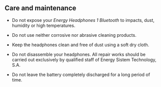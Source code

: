 ## Care and maintenance

* Do not expose your *Energy Headphones 1 Bluetooth* to impacts, dust, humidity or high temperatures.

* Do not use neither corrosive nor abrasive cleaning products.

* Keep the headphones clean and free of dust using a soft dry cloth.

* Do not disassemble your headphones. All repair works should be carried out exclusively by qualified staff of Energy Sistem Technology, S.A.

* Do not leave the battery completely discharged for a long period of time.
